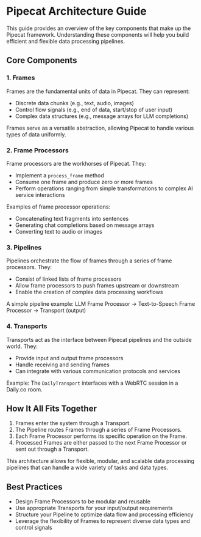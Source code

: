 # Pipecat Architecture Guide

This guide provides an overview of the key components that make up the Pipecat framework. Understanding these components will help you build efficient and flexible data processing pipelines.

## Core Components

### 1. Frames

Frames are the fundamental units of data in Pipecat. They can represent:

- Discrete data chunks (e.g., text, audio, images)
- Control flow signals (e.g., end of data, start/stop of user input)
- Complex data structures (e.g., message arrays for LLM completions)

Frames serve as a versatile abstraction, allowing Pipecat to handle various types of data uniformly.

### 2. Frame Processors

Frame processors are the workhorses of Pipecat. They:

- Implement a `process_frame` method
- Consume one frame and produce zero or more frames
- Perform operations ranging from simple transformations to complex AI service interactions

Examples of frame processor operations:
- Concatenating text fragments into sentences
- Generating chat completions based on message arrays
- Converting text to audio or images

### 3. Pipelines

Pipelines orchestrate the flow of frames through a series of frame processors. They:

- Consist of linked lists of frame processors
- Allow frame processors to push frames upstream or downstream
- Enable the creation of complex data processing workflows

A simple pipeline example:
LLM Frame Processor → Text-to-Speech Frame Processor → Transport (output)

### 4. Transports

Transports act as the interface between Pipecat pipelines and the outside world. They:

- Provide input and output frame processors
- Handle receiving and sending frames
- Can integrate with various communication protocols and services

Example: The `DailyTransport` interfaces with a WebRTC session in a Daily.co room.

## How It All Fits Together

1. Frames enter the system through a Transport.
2. The Pipeline routes Frames through a series of Frame Processors.
3. Each Frame Processor performs its specific operation on the Frame.
4. Processed Frames are either passed to the next Frame Processor or sent out through a Transport.

This architecture allows for flexible, modular, and scalable data processing pipelines that can handle a wide variety of tasks and data types.

## Best Practices

- Design Frame Processors to be modular and reusable
- Use appropriate Transports for your input/output requirements
- Structure your Pipeline to optimize data flow and processing efficiency
- Leverage the flexibility of Frames to represent diverse data types and control signals
